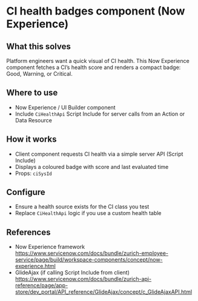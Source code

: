 # CI health badges component (Now Experience)

## What this solves
Platform engineers want a quick visual of CI health. This Now Experience component fetches a CI’s health score and renders a compact badge: Good, Warning, or Critical.

## Where to use
- Now Experience / UI Builder component
- Include `CiHealthApi` Script Include for server calls from an Action or Data Resource

## How it works
- Client component requests CI health via a simple server API (Script Include)
- Displays a coloured badge with score and last evaluated time
- Props: `ciSysId`

## Configure
- Ensure a health source exists for the CI class you test
- Replace `CiHealthApi` logic if you use a custom health table

## References
- Now Experience framework  
  https://www.servicenow.com/docs/bundle/zurich-employee-service/page/build/workspace-components/concept/now-experience.html
- GlideAjax (if calling Script Include from client)  
  https://www.servicenow.com/docs/bundle/zurich-api-reference/page/app-store/dev_portal/API_reference/GlideAjax/concept/c_GlideAjaxAPI.html
